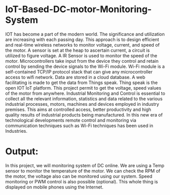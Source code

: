 # IoT-Based-DC-motor-Monitoring-System

IOT has become a part of the modern world. The significance and utilization are increasing with each passing day. This approach is to design efficient and real-time wireless networks to monitor voltage, current, and speed of the motor. A sensor is set at the heap to ascertain current, a circuit is utilized to figure voltage. A IR Sensor is used to monitor the speed of the motor. Microcontrollers take input from the device they control and retain control by sending the device signals to the Wi-Fi module. Wi-Fi module is a self-contained TCP/IP protocol stack that can give any microcontroller access to wifi  network. Data are stored in a cloud database. A web facilitating is made to get the data from Things speak. Thing speak is the open IOT IoT platform. This project permit to get the voltage, speed values of the motor from anywhere. Industrial Monitoring and Control is essential to collect all the relevant information, statistics and data related to the various industrial processes, motors, machines and devices employed in industry premises. This aims at controlled access, better productivity and high quality results of industrial products being manufactured. In this new era of technological developments remote control and monitoring via communication techniques such as Wi-Fi techniques has been used in Industries.

# Output:

 In this project, we will monitoring system of DC online. We are using a Temp sensor to monitor the temperature of the motor. We can check the RPM of the motor, the voltage also can be monitored using our system. Speed monitoring or PWM control is also possible (optional). This whole thing is displayed on mobile phones using the Internet.
